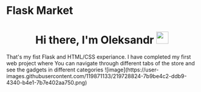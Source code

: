 # Flask Market
<h1 align="center">Hi there, I'm Oleksandr <img src="https://github.com/blackcater/blackcater/raw/main/images/Hi.gif" height="32"/></h1>
That's my fist Flask and HTML/CSS experiance. I have completed my first web project where You can navigate through different tabs of the store and see the gadgets in different categories
![image](https://user-images.githubusercontent.com/119871133/219728824-7b9be4c2-ddb9-4340-b4e1-7b7e402aa750.png)

